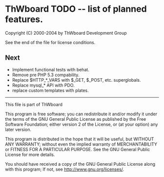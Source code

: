 ThWboard TODO -- list of planned features.
==========================================

Copyright (C) 2000-2004 by ThWboard Development Group

See the end of the file for license conditions.

Next
----

* Implement functional tests with behat.
* Remove pre PHP 5.3 compability.
* Replace $HTTP_*_VARS with $\_GET, $\_POST, etc. superglobals.
* Replace mysql_* API with PDO.
* replace custom templates with plates.


----------------------------------------------------------------------
This file is part of ThWboard

This program is free software; you can redistribute it and/or modify
it under the terms of the GNU General Public License as published by
the Free Software Foundation; either version 2 of the License, or
(at your option) any later version.

This program is distributed in the hope that it will be useful,
but WITHOUT ANY WARRANTY; without even the implied warranty of
MERCHANTABILITY or FITNESS FOR A PARTICULAR PURPOSE.  See the
GNU General Public License for more details.

You should have received a copy of the GNU General Public License along
with this program;  If not, see <http://www.gnu.org/licenses/>.
